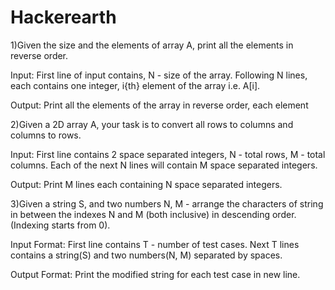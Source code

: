 # Hackerearth

1)Given the size and the elements of array A, print all the elements in reverse order.

Input:
First line of input contains, N - size of the array.
Following N lines, each contains one integer, i{th} element of the array i.e. A[i].

Output:
Print all the elements of the array in reverse order, each element


2)Given a 2D array A, your task is to convert all rows to columns and columns to rows.

Input:
First line contains 2 space separated integers, N - total rows, M - total columns.
Each of the next N lines will contain M space separated integers.

Output:
Print M lines each containing N space separated integers.

3)Given a string S, and two numbers N, M - arrange the characters of string in between the indexes N and M (both inclusive) in descending order. (Indexing starts from 0).

Input Format:
First line contains T - number of test cases.
Next T lines contains a string(S) and two numbers(N, M) separated by spaces.

Output Format:
Print the modified string for each test case in new line.


